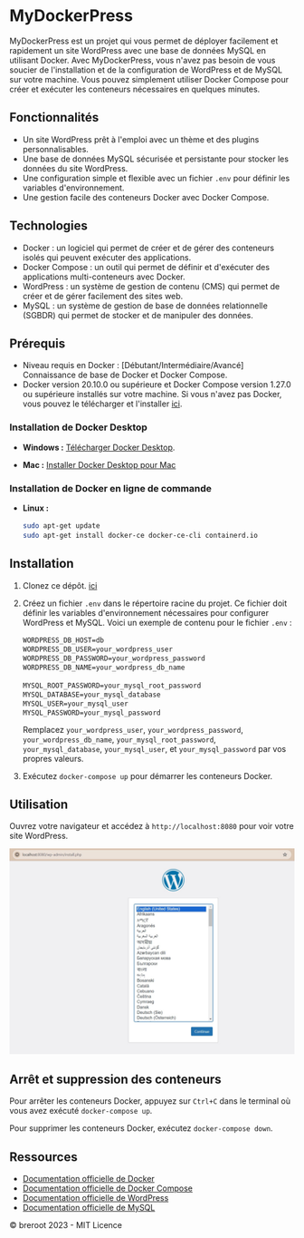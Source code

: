# MyDockerPress

MyDockerPress est un projet qui vous permet de déployer facilement et rapidement un site WordPress avec une base de données MySQL en utilisant Docker. Avec MyDockerPress, vous n'avez pas besoin de vous soucier de l'installation et de la configuration de WordPress et de MySQL sur votre machine. Vous pouvez simplement utiliser Docker Compose pour créer et exécuter les conteneurs nécessaires en quelques minutes.

## Fonctionnalités

- Un site WordPress prêt à l'emploi avec un thème et des plugins personnalisables.
- Une base de données MySQL sécurisée et persistante pour stocker les données du site WordPress.
- Une configuration simple et flexible avec un fichier `.env` pour définir les variables d'environnement.
- Une gestion facile des conteneurs Docker avec Docker Compose.

## Technologies

- Docker : un logiciel qui permet de créer et de gérer des conteneurs isolés qui peuvent exécuter des applications.
- Docker Compose : un outil qui permet de définir et d'exécuter des applications multi-conteneurs avec Docker.
- WordPress : un système de gestion de contenu (CMS) qui permet de créer et de gérer facilement des sites web.
- MySQL : un système de gestion de base de données relationnelle (SGBDR) qui permet de stocker et de manipuler des données.

## Prérequis

- Niveau requis en Docker : [Débutant/Intermédiaire/Avancé] Connaissance de base de Docker et Docker Compose.
- Docker version 20.10.0 ou supérieure et Docker Compose version 1.27.0 ou supérieure installés sur votre machine. Si vous n'avez pas Docker, vous pouvez le télécharger et l'installer [ici](https://www.docker.com/get-started).

### Installation de Docker Desktop

- **Windows :** [Télécharger Docker Desktop](https://desktop.docker.com/win/main/amd64/Docker%20Desktop%20Installer.exe).

- **Mac :** [Installer Docker Desktop pour Mac](https://docs.docker.com/desktop/install/mac-install/)

### Installation de Docker en ligne de commande

- **Linux :**
  ```bash
  sudo apt-get update
  sudo apt-get install docker-ce docker-ce-cli containerd.io
  ```

## Installation

1. Clonez ce dépôt. [ici](https://github.com/Monsieur9Bre99/MyDockerPress.git)
2. Créez un fichier `.env` dans le répertoire racine du projet. Ce fichier doit définir les variables d'environnement nécessaires pour configurer WordPress et MySQL. Voici un exemple de contenu pour le fichier `.env` :

    ```env
    WORDPRESS_DB_HOST=db
    WORDPRESS_DB_USER=your_wordpress_user
    WORDPRESS_DB_PASSWORD=your_wordpress_password
    WORDPRESS_DB_NAME=your_wordpress_db_name

    MYSQL_ROOT_PASSWORD=your_mysql_root_password
    MYSQL_DATABASE=your_mysql_database
    MYSQL_USER=your_mysql_user
    MYSQL_PASSWORD=your_mysql_password
    ```

    Remplacez `your_wordpress_user`, `your_wordpress_password`, `your_wordpress_db_name`, `your_mysql_root_password`, `your_mysql_database`, `your_mysql_user`, et `your_mysql_password` par vos propres valeurs.

3. Exécutez `docker-compose up` pour démarrer les conteneurs Docker.

## Utilisation

Ouvrez votre navigateur et accédez à `http://localhost:8080` pour voir votre site WordPress.

![Capture d'écran du site WordPress](./image.jpg)

## Arrêt et suppression des conteneurs

Pour arrêter les conteneurs Docker, appuyez sur `Ctrl+C` dans le terminal où vous avez exécuté `docker-compose up`.

Pour supprimer les conteneurs Docker, exécutez `docker-compose down`.

## Ressources

- [Documentation officielle de Docker](https://docs.docker.com/)
- [Documentation officielle de Docker Compose](https://docs.docker.com/compose/)
- [Documentation officielle de WordPress](https://wordpress.org/support/documentation/)
- [Documentation officielle de MySQL](https://dev.mysql.com/doc/)


© breroot 2023 - MIT Licence
